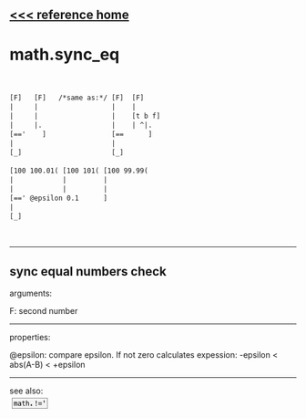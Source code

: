 [<<< reference home](ceammc_lib.md)
---

# math.sync_eq

```


[F]   [F]   /*same as:*/ [F]  [F]
|     |                  |    |
|     |                  |    [t b f]
|     |.                 |    | ^|.
[=='    ]                [==      ]
|                        |
[_]                      [_]

[100 100.01( [100 101( [100 99.99(
|            |         |
|            |         |
[==' @epsilon 0.1      ]
|
[_]

            
```
---
sync equal numbers check
---
arguments:

F: second number<br>

---
properties:

@epsilon: compare epsilon. If not
            zero calculates expession: -epsilon &lt; abs(A-B) &lt; +epsilon<br>

---
see also:<br>
[![math.!=&#39;](img/object_math.!=&#39;.png)](math.!='.md)

